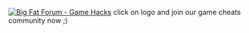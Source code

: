 [![Big Fat Forum - Game Hacks](http://bigfatforum.com/filedata/fetch?filedataid=47)](http://bigfatforum.com/)
click on logo and join our game cheats community now ;)
